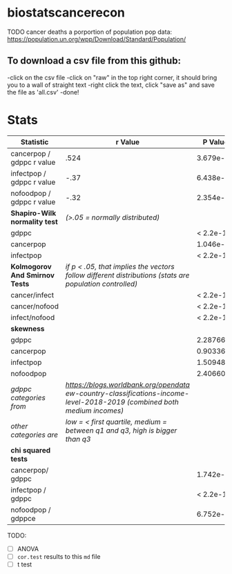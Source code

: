 # biostatscancerecon
TODO cancer deaths a porportion of population
pop data:
https://population.un.org/wpp/Download/Standard/Population/
## **To download a csv file from this github:** ##
-click on the csv file
-click on "raw" in the top right corner, it should bring you to a wall of straight text
-right click the text, click "save as" and save the file as 'all.csv'
-done!
# **Stats**
Statistic | r Value | P Value
----------|-------|--------
cancerpop / gdppc r value | .524 | 3.679e-13
infectpop / gdppc r value | -.37 | 6.438e-07
nofoodpop / gdppc r value | -.32 | 2.354e-05
**Shapiro-Wilk normality test** | *(>.05 = normally distributed)*
gdppc | | < 2.2e-16
cancerpop | | 1.046e-11
infectpop | | < 2.2e-16
**Kolmogorov And Smirnov Tests** | *if p < .05, that implies the vectors follow different distributions (stats are population controlled)*
cancer/infect | |< 2.2e-16
cancer/nofood | |< 2.2e-16
infect/nofood | |< 2.2e-16
**skewness** | |
gdppc | | 2.287668
cancerpop | | 0.9033609
infectpop | | 1.509486
nofoodpop | | 2.406604
*gdppc categories from* | *https://blogs.worldbank.org/opendata<br/>ew-country-classifications-income-level-2018-2019 (combined both medium incomes)*
*other categories are* | *low =  < first quartile, medium = between q1 and q3, high is bigger than q3*
**chi squared tests** | |
cancerpop/ gdppc   | | 1.742e-13
infectpop / gdppc  | | < 2.2e-16
nofoodpop / gdppce | |   6.752e-14

TODO:
- [ ] ANOVA
- [ ] `cor.test` results to this `md` file
- [ ] t test
